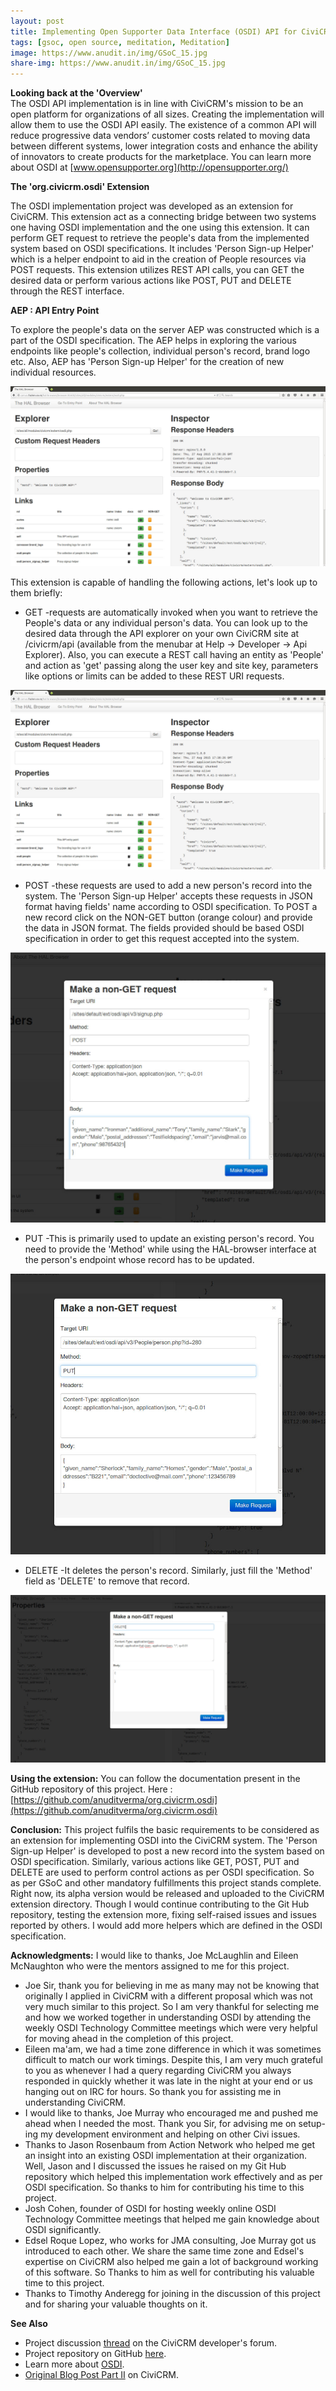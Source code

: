 ```yaml
---
layout: post
title: Implementing Open Supporter Data Interface (OSDI) API for CiviCRM Part II - Concluding Post
tags: [gsoc, open source, meditation, Meditation]
image: https://www.anudit.in/img/GSoC_15.jpg
share-img: https://www.anudit.in/img/GSoC_15.jpg
---
```


__Looking back at the 'Overview'__
<br>The OSDI API implementation is in line with CiviCRM's mission to be an open platform for organizations of all sizes. Creating the implementation will allow them to use the OSDI API easily. The existence of a common API will reduce progressive data vendors’ customer costs related to moving data between different systems, lower integration costs and enhance the ability of innovators to create products for the marketplace. You can learn more about OSDI at [www.opensupporter.org](http://opensupporter.org/)


__The 'org.civicrm.osdi' Extension__

The OSDI implementation project was developed as an extension for CiviCRM. This extension act as a connecting bridge between two systems one having OSDI implementation and the one using this extension. It can perform GET request to retrieve the people's data from the implemented system based on OSDI specifications. It includes 'Person Sign-up Helper' which is a helper endpoint to aid in the creation of People resources via POST requests. This extension utilizes REST API calls, you can GET the desired data or perform various actions like POST, PUT and DELETE through the REST interface.

__AEP : API Entry Point__

To explore the people's data on the server AEP was constructed which is a part of the OSDI specification. The AEP helps in exploring the various endpoints like people's collection, individual person's record, brand logo etc. Also, AEP has 'Person Sign-up Helper' for the creation of new individual resources.

![AEP](/img/gsoc/AEP.jpg "AEP")

This extension is capable of handling the following actions, let's look up to them briefly:

* GET -requests are automatically invoked when you want to retrieve the People's data or any individual person's data. You can look up to the desired data through the API explorer on your own CiviCRM site at /civicrm/api (available from the menubar at Help -> Developer -> Api Explorer). Also, you can execute a REST call having an entity as 'People' and action as 'get' passing along the user key and site key, parameters like options or limits can be added to these REST URI requests.

![GET](/img/gsoc/AEP.jpg "GET")

* POST -these requests are used to add a new person's record into the system. The 'Person Sign-up Helper' accepts these requests in JSON format having fields' name according to OSDI specification. To POST a new record click on the NON-GET button (orange colour) and provide the data in JSON format. The fields provided should be based OSDI specification in order to get this request accepted into the system.

![POST](/img/gsoc/POST.jpg "POST")

* PUT -This is primarily used to update an existing person's record. You need to provide the 'Method' while using the HAL-browser interface at the person's endpoint whose record has to be updated.

![PUT](/img/gsoc/PUT.jpg "PUT")

* DELETE -It deletes the person's record. Similarly, just fill the 'Method' field as 'DELETE' to remove that record.

![DELETE](/img/gsoc/DELETE.jpg "DELETE")

__Using the extension:__
You can follow the documentation present in the GitHub repository of this project. Here : [https://github.com/anuditverma/org.civicrm.osdi](https://github.com/anuditverma/org.civicrm.osdi)

__Conclusion:__
This project fulfils the basic requirements to be considered as an extension for implementing OSDI into the CiviCRM system. The 'Person Sign-up Helper' is developed to post a new record into the system based on OSDI specification. Similarly, various actions like GET, POST, PUT and DELETE are used to perform control actions as per OSDI specification. So as per GSoC and other mandatory fulfillments this project stands complete. Right now, its alpha version would be released and uploaded to the CiviCRM extension directory. Though I would continue contributing to the Git Hub repository, testing the extension more, fixing self-raised issues and issues reported by others. I would add more helpers which are defined in the OSDI specification.

__Acknowledgments:__
I would like to thanks, Joe McLaughlin and Eileen McNaughton who were the mentors assigned to me for this project.

* Joe Sir, thank you for believing in me as many may not be knowing that originally I applied in CiviCRM with a different proposal which was not very much similar to this project. So I am very thankful for selecting me and how we worked together in understanding OSDI by attending the weekly OSDI Technology Committee meetings which were very helpful for moving ahead in the completion of this project.
* Eileen ma'am, we had a time zone difference in which it was sometimes difficult to match our work timings. Despite this, I am very much grateful to you as whenever I had a query regarding CiviCRM you always responded in quickly whether it was late in the night at your end or us hanging out on IRC for hours. So thank you for assisting me in understanding CiviCRM.
* I would like to thanks, Joe Murray who encouraged me and pushed me ahead when I needed the most. Thank you Sir, for advising me on setup-ing my development environment and helping on other Civi issues.
* Thanks to Jason Rosenbaum from Action Network who helped me get an insight into an existing OSDI implementation at their organization. Well, Jason and I discussed the issues he raised on my Git Hub repository which helped this implementation work effectively and as per OSDI specification. So thanks to him for contributing his time to this project.
* Josh Cohen, founder of OSDI for hosting weekly online OSDI Technology Committee meetings that helped me gain knowledge about OSDI significantly.
* Edsel Roque Lopez, who works for JMA consulting, Joe Murray got us introduced to each other. We share the same time zone and Edsel's expertise on CiviCRM also helped me gain a lot of background working of this software. So Thanks to him as well for contributing his valuable time to this project.
* Thanks to Timothy Anderegg for joining in the discussion of this project and for sharing your valuable thoughts on it.

__See Also__

* Project discussion [thread](https://forum.civicrm.org/index.php?topic=36374.0) on the CiviCRM developer's forum.
* Project repository on GitHub [here](https://github.com/anuditverma/org.civicrm.osdi).
* Learn more about [OSDI](http://opensupporter.org/).
* [Original Blog Post Part II](https://civicrm.org/blog/anudit-verma/implementing-the-open-supporter-data-interface-osdi-api-for-civicrm-gsoc) on CiviCRM.
